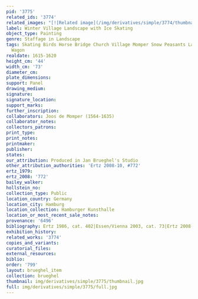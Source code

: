 ```yaml
---
pid: '3775'
related_ids: '3774'
related_images: "[![Related image](/img/derivatives/simple/3774/thumbnail.jpg)](/brughel/3774)"
label: Winter Village Landscape with Ice Skating
object_type: Painting
genre: Staffage in Landscape
tags: Skating Birds Horse Bridge Church Village Momper Snow Peasants Landscape Boat
  Wagon
realdate: 1615-1620
height_cm: '44'
width_cm: '73'
diameter_cm: 
plate_dimensions: 
support: Panel
drawing_medium: 
signature: 
signature_location: 
support_marks: 
further_inscription: 
collaborators: Joos de Momper (1564-1635)
collaborator_notes: 
collectors_patrons: 
print_type: 
print_notes: 
printmaker: 
publisher: 
states: 
our_attribution: Produced in Jan Brueghel's Studio
other_attribution_authorities: 'Ertz 2008-10, #772'
ertz_1979: 
ertz_2008: '772'
bailey_walker: 
hollstein_no: 
collection_type: Public
location_country: Germany
location_city: Hamburg
location_collection: Hamburger Kunsthalle
location_or_most_recent_sale_notes: 
provenance: '6496'
bibliography: Ertz 1986, cat. 402|Essen/Vienna 2003, cat. 73|Ertz 2008-10, cat. 772
exhibition_history: 
related_works: '3774'
copies_and_variants: 
curatorial_files: 
external_resources: 
biblio: 
order: '799'
layout: brueghel_item
collection: brueghel
thumbnail: img/derivatives/simple/3775/thumbnail.jpg
full: img/derivatives/simple/3775/full.jpg
---
```

